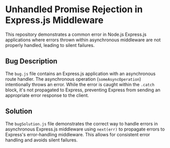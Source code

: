 # Unhandled Promise Rejection in Express.js Middleware

This repository demonstrates a common error in Node.js Express.js applications where errors thrown within asynchronous middleware are not properly handled, leading to silent failures.

## Bug Description
The `bug.js` file contains an Express.js application with an asynchronous route handler.  The asynchronous operation (`someAsyncOperation`) intentionally throws an error.  While the error is caught within the `.catch` block, it's not propagated to Express, preventing Express from sending an appropriate error response to the client.

## Solution
The `bugSolution.js` file demonstrates the correct way to handle errors in asynchronous Express.js middleware using `next(err)` to propagate errors to Express's error-handling middleware. This allows for consistent error handling and avoids silent failures.